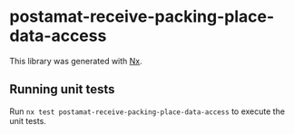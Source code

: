 # postamat-receive-packing-place-data-access

This library was generated with [Nx](https://nx.dev).

## Running unit tests

Run `nx test postamat-receive-packing-place-data-access` to execute the unit tests.
